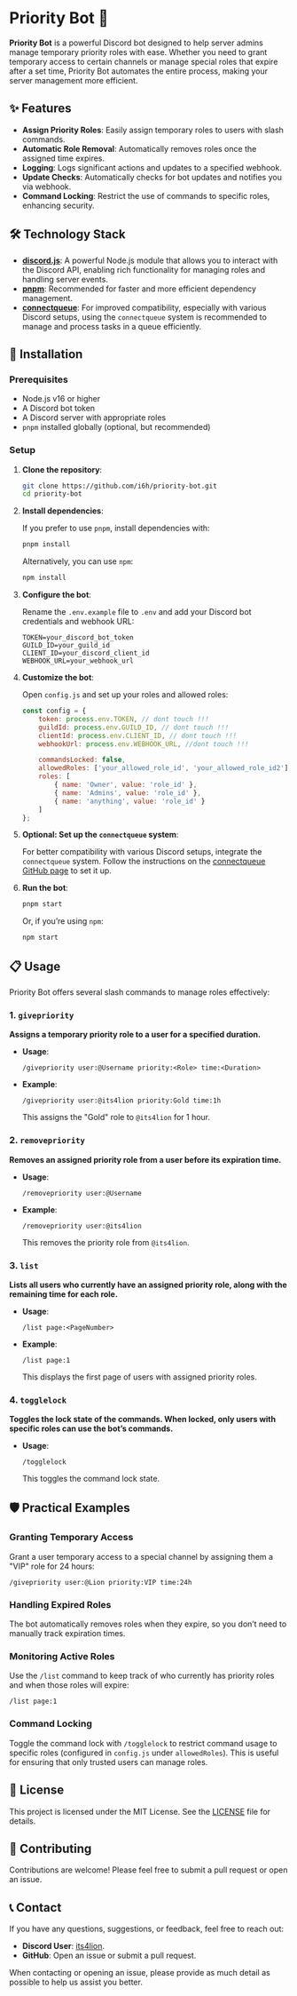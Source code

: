 # Priority Bot 🚀

**Priority Bot** is a powerful Discord bot designed to help server admins manage temporary priority roles with ease. Whether you need to grant temporary access to certain channels or manage special roles that expire after a set time, Priority Bot automates the entire process, making your server management more efficient.

<!-- ![Total Downloads](https://img.shields.io/github/downloads/i6h/priority-bot/total?logo=github)
![Latest Downloads](https://img.shields.io/github/downloads/i6h/priority-bot/latest/total?logo=github)
![Contributors](https://img.shields.io/github/contributors/i6h/priority-bot?logo=github)
![Latest Release](https://img.shields.io/github/v/release/i6h/priority-bot?logo=github) -->

## ✨ Features

- **Assign Priority Roles**: Easily assign temporary roles to users with slash commands.
- **Automatic Role Removal**: Automatically removes roles once the assigned time expires.
- **Logging**: Logs significant actions and updates to a specified webhook.
- **Update Checks**: Automatically checks for bot updates and notifies you via webhook.
- **Command Locking**: Restrict the use of commands to specific roles, enhancing security.

## 🛠️ Technology Stack

- **<a href="https://discord.js.org/" target="_blank">discord.js</a>**: A powerful Node.js module that allows you to interact with the Discord API, enabling rich functionality for managing roles and handling server events.
- **<a href="https://pnpm.io/" target="_blank">pnpm</a>**: Recommended for faster and more efficient dependency management.
- **<a href="https://github.com/i6h/connectqueue" target="_blank">connectqueue</a>**: For improved compatibility, especially with various Discord setups, using the `connectqueue` system is recommended to manage and process tasks in a queue efficiently.

## 🚀 Installation

### Prerequisites

- Node.js v16 or higher
- A Discord bot token
- A Discord server with appropriate roles
- `pnpm` installed globally (optional, but recommended)

### Setup

1. **Clone the repository**:

    ```bash
    git clone https://github.com/i6h/priority-bot.git
    cd priority-bot
    ```

2. **Install dependencies**:

    If you prefer to use `pnpm`, install dependencies with:

    ```bash
    pnpm install
    ```

    Alternatively, you can use `npm`:

    ```bash
    npm install
    ```

3. **Configure the bot**:

    Rename the `.env.example` file to `.env` and add your Discord bot credentials and webhook URL:

    ```env
    TOKEN=your_discord_bot_token
    GUILD_ID=your_guild_id
    CLIENT_ID=your_discord_client_id
    WEBHOOK_URL=your_webhook_url
    ```

4. **Customize the bot**:

    Open `config.js` and set up your roles and allowed roles:

    ```javascript
    const config = {
        token: process.env.TOKEN, // dont touch !!!
        guildId: process.env.GUILD_ID, // dont touch !!!
        clientId: process.env.CLIENT_ID, // dont touch !!!
        webhookUrl: process.env.WEBHOOK_URL, //dont touch !!!

        commandsLocked: false,
        allowedRoles: ['your_allowed_role_id', 'your_allowed_role_id2'],
        roles: [
            { name: 'Owner', value: 'role_id' },
            { name: 'Admins', value: 'role_id' },
            { name: 'anything', value: 'role_id' }
        ]
    };
    ```

5. **Optional: Set up the `connectqueue` system**:

    For better compatibility with various Discord setups, integrate the `connectqueue` system. Follow the instructions on the <a href="https://github.com/i6h/connectqueue" target="_blank">connectqueue GitHub page</a> to set it up.


6. **Run the bot**:

    ```bash
    pnpm start
    ```

    Or, if you’re using `npm`:

    ```bash
    npm start
    ```

## 📋 Usage

Priority Bot offers several slash commands to manage roles effectively:

### 1. `givepriority`

**Assigns a temporary priority role to a user for a specified duration.**

- **Usage**: 
  ```plaintext
  /givepriority user:@Username priority:<Role> time:<Duration>
  ```

- **Example**: 
  ```plaintext
  /givepriority user:@its4lion priority:Gold time:1h
  ```
  This assigns the "Gold" role to `@its4lion` for 1 hour.

### 2. `removepriority`

**Removes an assigned priority role from a user before its expiration time.**

- **Usage**:
  ```plaintext
  /removepriority user:@Username
  ```

- **Example**:
  ```plaintext
  /removepriority user:@its4lion
  ```
  This removes the priority role from `@its4lion`.

### 3. `list`

**Lists all users who currently have an assigned priority role, along with the remaining time for each role.**

- **Usage**:
  ```plaintext
  /list page:<PageNumber>
  ```

- **Example**:
  ```plaintext
  /list page:1
  ```
  This displays the first page of users with assigned priority roles.

### 4. `togglelock`

**Toggles the lock state of the commands. When locked, only users with specific roles can use the bot’s commands.**

- **Usage**:
  ```plaintext
  /togglelock
  ```

  This toggles the command lock state.

## 🛡️ Practical Examples

### Granting Temporary Access

Grant a user temporary access to a special channel by assigning them a "VIP" role for 24 hours:

```plaintext
/givepriority user:@Lion priority:VIP time:24h
```

### Handling Expired Roles

The bot automatically removes roles when they expire, so you don’t need to manually track expiration times.

### Monitoring Active Roles

Use the `/list` command to keep track of who currently has priority roles and when those roles will expire:

```plaintext
/list page:1
```

### Command Locking

Toggle the command lock with `/togglelock` to restrict command usage to specific roles (configured in `config.js` under `allowedRoles`). This is useful for ensuring that only trusted users can manage roles.

## 📄 License

This project is licensed under the MIT License. See the [LICENSE](LICENSE) file for details.

## 🤝 Contributing

Contributions are welcome! Please feel free to submit a pull request or open an issue.

## 📞 Contact

If you have any questions, suggestions, or feedback, feel free to reach out:

- **Discord User**: [its4lion](https://discord.com/users/320015606071951360).
- **GitHub**: Open an issue or submit a pull request.

When contacting or opening an issue, please provide as much detail as possible to help us assist you better.

